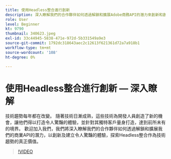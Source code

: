 ```yaml
---
title: 使用Headless整合進行創新
description: 深入瞭解我們的合作夥伴如何透過解鎖和擴展Adobe商務API的潛力來創新和創造體驗。
role: User
level: Beginner
kt: 9790
thumbnail: 340623.jpeg
exl-id: 33c44945-5838-471e-972d-5b331549a9e3
source-git-commit: 1792dc318643aec2c12613f621361d72a7a918b1
workflow-type: tm+mt
source-wordcount: '108'
ht-degree: 0%

---
```


# 使用Headless整合進行創新 — 深入瞭解

技術趨勢每年都在改變。 隨著技術日漸成熟，這些技術為開發人員創造了新的機會，讓他們得以打造令人驚豔的體驗，並針對其獨特客戶量身打造，達到前所未有的境界。 歡迎加入我們，我們將深入瞭解我們的合作夥伴如何透過解鎖和擴展我們的商業API的潛力，以創新及建立令人驚豔的體驗，探索Headless整合作為技術趨勢的真正價值。

>[!VIDEO](https://video.tv.adobe.com/v/340623/?quality=12&learn=on)
